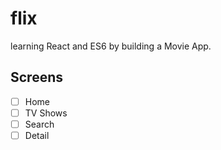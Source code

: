 # flix

learning React and ES6 by building a Movie App.

## Screens

- [ ] Home
- [ ] TV Shows
- [ ] Search
- [ ] Detail